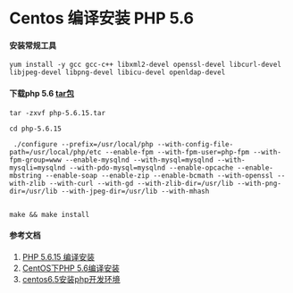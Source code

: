 # Centos 编译安装 PHP 5.6


#### 安装常规工具

```
yum install -y gcc gcc-c++ libxml2-devel openssl-devel libcurl-devel libjpeg-devel libpng-devel libicu-devel openldap-devel 

```


#### 下载php 5.6 [tar包 ](http://php.net/downloads.php)

```
tar -zxvf php-5.6.15.tar

cd php-5.6.15

 ./configure --prefix=/usr/local/php --with-config-file-path=/usr/local/php/etc --enable-fpm --with-fpm-user=php-fpm --with-fpm-group=www --enable-mysqlnd --with-mysql=mysqlnd --with-mysqli=mysqlnd --with-pdo-mysql=mysqlnd --enable-opcache --enable-mbstring --enable-soap --enable-zip --enable-bcmath --with-openssl --with-zlib --with-curl --with-gd --with-zlib-dir=/usr/lib --with-png-dir=/usr/lib --with-jpeg-dir=/usr/lib --with-mhash 


make && make install 

 ```

 #### 参考文档

 1. [PHP 5.6.15 编译安装](http://dengxi.blog.51cto.com/4804263/1710479)
 2. [CentOS下PHP 5.6编译安装](https://my.oschina.net/u/150705/blog/473836)
 3. [centos6.5安装php开发环境](https://www.zybuluo.com/phper/note/79313)